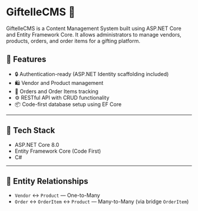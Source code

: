 # GiftelleCMS 🎁

GiftelleCMS is a Content Management System built using ASP.NET Core and Entity Framework Core. It allows administrators to manage vendors, products, orders, and order items for a gifting platform.

## 📌 Features

- 🔒 Authentication-ready (ASP.NET Identity scaffolding included)
- 🛍️ Vendor and Product management
- 🧾 Orders and Order Items tracking
- ⚙️ RESTful API with CRUD functionality
- 📦 Code-first database setup using EF Core

---

## 🚀 Tech Stack

- ASP.NET Core 8.0
- Entity Framework Core (Code First)
- C#

---

## 🧱 Entity Relationships

- `Vendor` ↔ `Product` — One-to-Many
- `Order` ↔ `OrderItem` ↔ `Product` — Many-to-Many (via bridge `OrderItem`)
